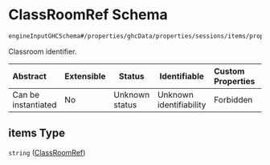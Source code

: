 # ClassRoomRef Schema

```txt
engineInputGHCSchema#/properties/ghcData/properties/sessions/items/properties/sessionClassRooms/properties/classRoomsToAssign/items/properties/classRoomsList/items
```

Classroom identifier.


| Abstract            | Extensible | Status         | Identifiable            | Custom Properties | Additional Properties | Access Restrictions | Defined In                                                         |
| :------------------ | ---------- | -------------- | ----------------------- | :---------------- | --------------------- | ------------------- | ------------------------------------------------------------------ |
| Can be instantiated | No         | Unknown status | Unknown identifiability | Forbidden         | Allowed               | none                | [ghc.schema.json\*](../out/ghc.schema.json "open original schema") |

## items Type

`string` ([ClassRoomRef](ghc-properties-ghcdata-properties-sessions-session-properties-sessionclassrooms-properties-classroomstoassign-refclassroomtoassign-properties-classroomref-classroomref.md))
